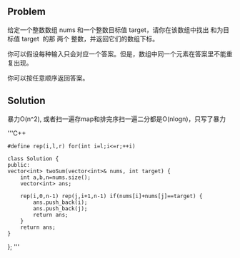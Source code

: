 ## Problem
给定一个整数数组 nums 和一个整数目标值 target，请你在该数组中找出 和为目标值 target  的那 两个 整数，并返回它们的数组下标。

你可以假设每种输入只会对应一个答案。但是，数组中同一个元素在答案里不能重复出现。

你可以按任意顺序返回答案。


## Solution

暴力O(n^2), 或者扫一遍存map和排完序扫一遍二分都是O(nlogn)，只写了暴力

'''C++     

    #define rep(i,l,r) for(int i=l;i<=r;++i)

    class Solution {
    public:
    vector<int> twoSum(vector<int>& nums, int target) {
        int a,b,n=nums.size();
        vector<int> ans;

        rep(i,0,n-1) rep(j,i+1,n-1) if(nums[i]+nums[j]==target) {
            ans.push_back(i);
            ans.push_back(j);
            return ans;
        }
        return ans;
    }
};
'''